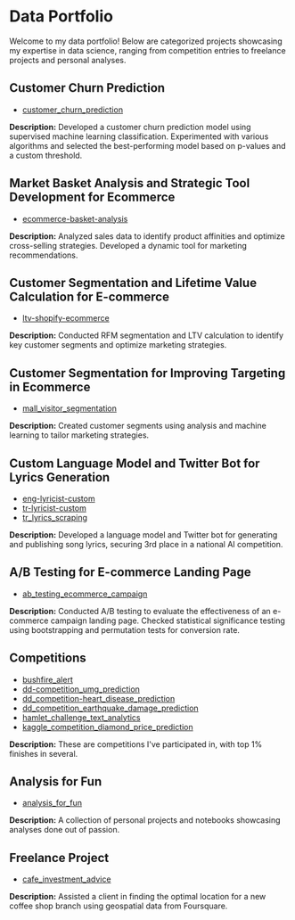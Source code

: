 # Data Portfolio

Welcome to my data portfolio! Below are categorized projects showcasing my expertise in data science, ranging from competition entries to freelance projects and personal analyses.

## Customer Churn Prediction
- [customer_churn_prediction](https://github.com/caltunay/data-portfolio/tree/main/customer_churn_prediction)

**Description:** Developed a customer churn prediction model using supervised machine learning classification. Experimented with various algorithms and selected the best-performing model based on p-values and a custom threshold.

## Market Basket Analysis and Strategic Tool Development for Ecommerce
- [ecommerce-basket-analysis](https://github.com/caltunay/data-portfolio/tree/main/ecommerce-basket-analysis)

**Description:** Analyzed sales data to identify product affinities and optimize cross-selling strategies. Developed a dynamic tool for marketing recommendations.

## Customer Segmentation and Lifetime Value Calculation for E-commerce
- [ltv-shopify-ecommerce](https://github.com/caltunay/data-portfolio/tree/main/ltv-shopify-ecommerce)

**Description:** Conducted RFM segmentation and LTV calculation to identify key customer segments and optimize marketing strategies.

## Customer Segmentation for Improving Targeting in Ecommerce
- [mall_visitor_segmentation](https://github.com/caltunay/data-portfolio/tree/main/mall_visitor_segmentation)

**Description:** Created customer segments using analysis and machine learning to tailor marketing strategies.

## Custom Language Model and Twitter Bot for Lyrics Generation
- [eng-lyricist-custom](https://github.com/caltunay/eng-lyricist-custom/tree/0b079a75c1853fa90c48218a6e259029c0851937)
- [tr-lyricist-custom](https://github.com/caltunay/tr-lyricist-custom/tree/75c5bb9f1fa7f9dff58d523a7d9684822947586e)
- [tr_lyrics_scraping](https://github.com/caltunay/tr_lyrics_scraping/tree/08cee7423f7eb546bc47f0eae8f8ce6a9d0cb636)

**Description:** Developed a language model and Twitter bot for generating and publishing song lyrics, securing 3rd place in a national AI competition.

## A/B Testing for E-commerce Landing Page
- [ab_testing_ecommerce_campaign](https://github.com/caltunay/data-portfolio/tree/main/ab-testing)

**Description:** Conducted A/B testing to evaluate the effectiveness of an e-commerce campaign landing page. Checked statistical significance testing using bootstrapping and permutation tests for conversion rate.

## Competitions
- [bushfire_alert](https://github.com/caltunay/bushfire_alert/tree/4aaff9c133cf25f1066a72eb4d5cf0a37a050b92)
- [dd-competition_umg_prediction](https://github.com/caltunay/dd-competition_umg_prediction/tree/e5abb7aad834f756aecead1cfba71cec3abb0876)
- [dd_competition-heart_disease_prediction](https://github.com/caltunay/dd_competition-heart_disease_prediction/tree/17716fbc9300ff85a66fc78b677c88bd76045f2a)
- [dd_competition_earthquake_damage_prediction](https://github.com/caltunay/dd_competition_earthquake_damage_prediction/tree/1c04a9a7141eac290ceb59e69dfd9795bb815e4a)
- [hamlet_challenge_text_analytics](https://github.com/caltunay/hamlet_challenge_text_analytics/tree/202e1a44638ccc37d703d7f854c757d16e5885cc)
- [kaggle_competition_diamond_price_prediction](https://github.com/caltunay/kaggle_competition_diamond_price_prediction/tree/ee6e7a02c3ad48a763bcec618683ed8ab5edb53b)

**Description:** These are competitions I've participated in, with top 1% finishes in several.

## Analysis for Fun
- [analysis_for_fun](https://github.com/caltunay/analysis_for_fun/tree/cb663421d87206cffc40319128befdf74b0e9e74)

**Description:** A collection of personal projects and notebooks showcasing analyses done out of passion.

## Freelance Project
- [cafe_investment_advice](https://github.com/caltunay/cafe_investment_advice/tree/c2685b77c27d74f3db6ee6b380066672e49e3e43)

**Description:** Assisted a client in finding the optimal location for a new coffee shop branch using geospatial data from Foursquare.
